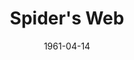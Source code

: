 ---
title: Spider's Web
date: 1961-04-14
opening_date: 1961-04-14
closing_date: 1961-04-22
layout: productions
playbill:
Theatre: Theatre Jacksonville
Venue: Little Theatre
cast:
- Sir Rowland Delahaye: Frank Ridge
- Hugo Birch: Elmo Lehman
- Jeremy Warrender: Willard Berdit
- Clarissa Hailsham-Brown: Thelma Mayeron
- Pippa Hailsham-Brown: Jennifer Clinard
- Mildred Peake: Bunni Thornhill
- Elgin: Morris Douceck
- Oliver Costello: Art Logan
- Henry Hailsham-Brown: Edward Allen Heist
- Inspector Lord: Roby Robson
- Constable Jones: Charles Cleghorn, Jr.
crew:
- Director: Maurice Geoffrey
- Stage Manager: Jack Evans
- Book-Holder: Jean Charles
- Lighting:
  - Jack Broughton
  - Ellen Black
  - Don Simmons
- Sound Effects:
  - Charles Brock
  - Marge Rocca
  - Jack Evans
- Properties:
  - Helen Cochran
  - Gayle Swymer
  - Peggy Miller
  - Marge Rocca
  - Galdys Dale
  - Betty Foran
  - Esther Barnes
- Wardrobe: Mrs. Agatha Norvell
- Make-Up:
  - Lynn Perry
  - Anna Chaisson
  - Ellen Black
  - Mary Lee Scrimger
- Scenery:
  - Frank Ridge
  - Peggy Miller
  - Helen Cochran
  - Deborah Rucker
  - Jean Charles
  - Gayle Swymer
  - Paul Galloway
  - Roby Robson
  - Willard Berdit
  - Elmo Lehman
  - Tom Thornhill
  - Dan Simpson
  - Art Logan
  - Thelma Mayeron
  - Bunni Thornhill
  - Ed Heist, Jr.
  - Don Simmons
  - Charles Brock
  - Jack Evans
---